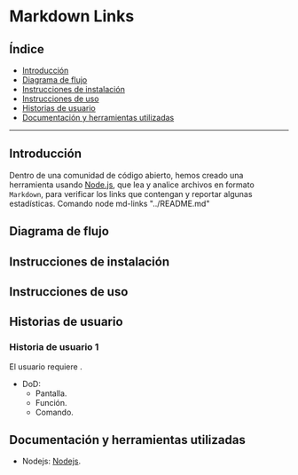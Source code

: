 # Markdown Links

## Índice
- [Introducción](#introducción)
- [Diagrama de flujo](#diagrama-de-flujo)
- [Instrucciones de instalación](#instrucciones-de-instalación)
- [Instrucciones de uso](#instrucciones-de-uso)
- [Historias de usuario](#historias-de-usuario)
- [Documentación y herramientas utilizadas](#documentación-y-herramientas-utilizadas)
---

## Introducción

Dentro de una comunidad de código abierto, hemos creado una
herramienta usando [Node.js](https://nodejs.org/), que lea y analice archivos
en formato `Markdown`, para verificar los links que contengan y reportar
algunas estadísticas. Comando node md-links "../README.md"

## Diagrama de flujo



## Instrucciones de instalación


## Instrucciones de uso


## Historias de usuario
### Historia de usuario 1
  El usuario requiere .
  - DoD:
    - Pantalla.
    - Función.
    - Comando.


## Documentación y herramientas utilizadas
- Nodejs: [Nodejs](https://).
